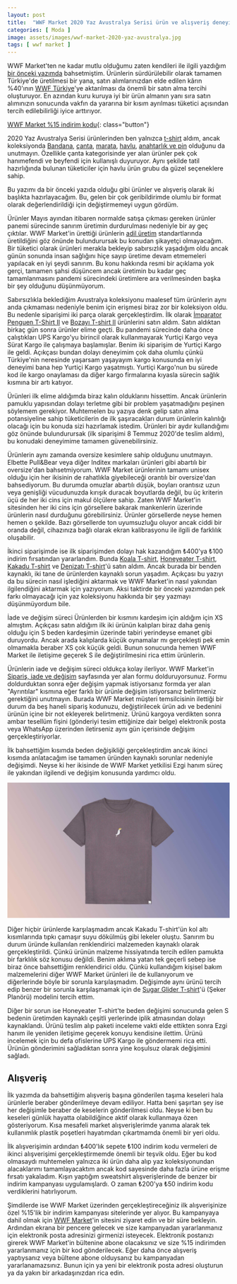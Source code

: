 ```yaml
---
layout: post
title:  "WWF Market 2020 Yaz Avustralya Serisi ürün ve alışveriş deneyimlerim"
categories: [ Moda ]
image: assets/images/wwf-market-2020-yaz-avustralya.jpg
tags: [ wwf market ]
---
```

WWF Market'ten ne kadar mutlu olduğumu zaten kendileri ile ilgili yazdığım [bir önceki yazımda](/wwf-market-urun-ve-alisveris-deneyimlerim/) bahsetmiştim. Ürünlerin sürdürülebilir olarak tamamen Türkiye'de üretilmesi bir yana, satın alımlarınızdan elde edilen kârın %40'ının [WWF Türkiye](https://www.wwf.org.tr/)'ye aktarılması da önemli bir satın alma tercihi oluşturuyor. En azından kuru kuruya iyi bir ürün almanın yanı sıra satın alımınızın sonucunda vakfın da yararına bir kısım ayrılması tüketici açısından tercih edilebilirliği iyice arttırıyor.

[WWF Market %15 indirim kodu](http://wwfmarket.refr.cc/tolgaaltas){: class="button"}

2020 Yaz Avustralya Serisi ürünlerinden ben yalnızca [t-shirt](https://wwfmarket.com/collections/t-shirt) aldım, ancak koleksiyonda [Bandana](https://wwfmarket.com/collections/bandana), [çanta](https://wwfmarket.com/collections/canta-1), [marata](https://wwfmarket.com/collections/matara), [havlu](https://wwfmarket.com/collections/havlu), [anahtarlık ve pin](http://web.archive.org/web/20201030044333/https://wwfmarket.com/collections/anahtarlik-pin) olduğunu da unutmayın. Özellikle çanta kategorisinde yer alan ürünler pek çok hanımefendi ve beyfendi için kullanışlı duyuruyor. Aynı şekilde tatil hazırlığında bulunan tüketiciler için havlu ürün grubu da güzel seçeneklere sahip.

Bu yazımı da bir önceki yazıda olduğu gibi ürünler ve alışveriş olarak iki başlıkta hazırlayacağım. Bu, gelen bir çok geribildirimde olumlu bir format olarak değerlendirildiği için değiştirmemeyi uygun gördüm.

Ürünler
Mayıs ayından itibaren normalde satışa çıkması gereken ürünler panemi sürecinde sanırım üretimin durdurulması nedeniyle bir ay geç çıktılar. WWF Market'in ürettiği ürünlerin [adil üretim](https://wwfmarket.com/pages/adil-uretim) standartlarında üretildiğini göz önünde bulundurursak bu konudan şikayetçi olmayacağım. Bir tüketici olarak ürünleri merakla bekleyip sabırsızlık yaşadığım oldu ancak günün sonunda insan sağlığını hiçe sayıp üretime devam etmemeleri yapılacak en iyi şeydi sanırım. Bu konu hakkında resmi bir açıklama yok gerçi, tamamen şahsi düşüncem ancak üretimin bu kadar geç tamamlanmasını pandemi sürecindeki üretimlere ara verilmesinden başka bir şey olduğunu düşünmüyorum.

Sabırsızlıkla beklediğim Avustralya koleksiyonu maalesef tüm ürünlerin aynı anda çıkmaması nedeniyle benim için erişmesi biraz zor bir koleksiyon oldu. Bu nedenle siparişimi iki parça olarak gerçekleştirdim. İlk olarak [İmparator Penguen T-Shirt II](https://wwfmarket.com/products/imparator-penguen-t-shirt-ii) ve [Bozayı T-shirt II](https://wwfmarket.com/products/bozayi-t-shirt-ii) ürünlerini satın aldım. Satın aldıktan birkaç gün sonra ürünler elime geçti. Bu pandemi sürecinde daha önce çalıştıkları UPS Kargo'yu birincil olarak kullanmayarak Yurtiçi Kargo veya Sürat Kargo ile çalışmaya başlamışlar. Benim iki siparişim de Yurtiçi Kargo ile geldi. Açıkçası bundan dolayı deneyimim çok daha olumlu çünkü Türkiye'nin neresinde yaşarsam yaşayayım kargo konusunda en iyi deneyimi bana hep Yurtiçi Kargo yaşatmıştı. Yurtiçi Kargo'nun bu sürede kod ile kargo onaylaması da diğer kargo firmalarına kıyasla sürecin sağlık kısmına bir artı katıyor.

Ürünleri ilk elime aldığımda biraz kalın olduklarını hissettim. Ancak ürünlerin pamuklu yapısından dolayı terletme gibi bir problem yaşatmadığını peşinen söylemem gerekiyor. Muhtemelen bu yazıya denk gelip satın alma potansiyeline sahip tüketicilerin de ilk şaşıracakları durum ürünlerin kalınlığı olacağı için bu konuda sizi hazırlamak istedim. Ürünleri bir aydır kullandığımı göz önünde bulundurursak (ilk siparişimi 8 Temmuz 2020'de teslim aldım), bu konudaki deneyimime tamamen güvenebilirsiniz.

Ürünlerin aynı zamanda oversize kesimlere sahip olduğunu unutmayın. Elbette Pull&Bear veya diğer Inditex markaları ürünleri gibi abartılı bir oversize'dan bahsetmiyorum. WWF Market ürünlerinin tamamı unisex olduğu için her ikisinin de rahatlıkla giyebileceği orantılı bir oversize'dan bahsediyorum. Bu durumda omuzlar abartılı düşük, boyları orantısız uzun veya genişliği vücudunuzda kırışık duracak boyutlarda değil, bu üç kriterin üçü de her iki cins için makul ölçülere sahip. Zaten WWF Market'in sitesinden her iki cins için görsellere bakarak mankenlerin üzerinde ürünlerin nasıl durduğunu görebilirsiniz. Ürünler görsellerde neyse hemen hemen o şekilde. Bazı görsellerde ton uyumsuzluğu oluyor ancak ciddi bir oranda değil, cihazınıza bağlı olarak ekran kalibrasyonu ile ilgili de farklılık oluşabilir.

İkinci siparişimde ise ilk siparişimden dolayı hak kazandığım ₺400'ya ₺100 indirim fırsatından yararlandım. Bunda [Koala T-shirt](https://wwfmarket.com/products/koala-t-shirt), [Honeyeater T-shirt](https://wwfmarket.com/products/honey-eater-t-shirt), [Kakadu T-shirt](https://wwfmarket.com/products/kakadu-t-shirt-1) ve [Denizatı T-shirt](https://wwfmarket.com/products/deniz-ati-t-shirt)'ü satın aldım. Ancak burada bir benden kaynaklı, iki tane de ürünlerden kaynaklı sorun yaşadım. Açıkçası bu yazıyı da bu sürecin nasıl işlediğini aktarmak ve WWF Market'in nasıl yakından ilgilendiğini aktarmak için yazıyorum. Aksi taktirde bir önceki yazımdan pek farkı olmayacağı için yaz koleksiyonu hakkında bir şey yazmayı düşünmüyordum bile.

İade ve değişim süreci
Ürünlerden bir kısmını kardeşim için aldığım için XS almıştım. Açıkçası satın aldığım ilk iki ürünün kalıpları biraz daha geniş olduğu için S beden kardeşimin üzerinde tabiri yerindeyse emanet gibi duruyordu. Ancak arada kalıplarda küçük oynamalar mı gerçekleşti pek emin olmamakla beraber XS çok küçük geldi. Bunun sonucunda hemen WWF Market ile iletişime geçerek S ile değiştirilmesini rica ettim ürünlerin.

Ürünlerin iade ve değişim süreci oldukça kolay ilerliyor. WWF Market'in [Sipariş, iade ve değişim](https://wwfmarket.com/pages/siparis-iade-ve-degisim) sayfasında yer alan formu dolduruyorsunuz. Formu doldurduktan sonra eğer değişim yapmak istiyorsanız formda yer alan "Ayrıntılar" kısmına eğer farklı bir ürünle değişim istiyorsanız belirtmeniz gerektiğini unutmayın. Burada WWF Market müşteri temsilcisinin ilettiği bir durum da beş haneli sipariş kodunuzu, değiştirilecek ürün adı ve bedenini ürünün içine bir not ekleyerek belirtmeniz. Ürünü kargoya verdikten sonra ambar tesellüm fişini (gönderiyi tesim ettiğinize dair belge) elektronik posta veya WhatsApp üzerinden iletirseniz aynı gün içerisinde değişim gerçekleştiriyorlar.

İlk bahsettiğim kısımda beden değişikliği gerçekleştirdim ancak ikinci kısımda anlatacağım ise tamamen üründen kaynaklı sorunlar nedeniyle değişimdi. Neyse ki her ikisinde de WWF Market yetkilisi Ezgi hanım süreç ile yakından ilgilendi ve değişim konusunda yardımcı oldu.

![WWF Market 2020 Yaz Avustralya Serisi Kakadu T-shirt](/assets/images/wwf-market-kakadu.jpg)

Diğer hiçbir ürünlerde karşılaşmadım ancak Kakadu T-shirt'ün kol altı kısımlarında tıpkı çamaşır suyu dökülmüş gibi lekeler oluştu. Sanırım bu durum üründe kullanılan renklendirici malzemeden kaynaklı olarak gerçekleştirildi. Çünkü ürünün malzeme hissiyatında tercih edilen pamukta bir farklılık söz konusu değildi. Benim aklıma yatan tek geçerli sebep ise biraz önce bahsettiğim renklendirici oldu. Çünkü kullandığım kişisel bakım malzemelerini diğer WWF Market ürünleri ile de kullanıyorum ve diğerlerinde böyle bir sorunla karşılaşmadım. Değişimde aynı ürünü tercih edip benzer bir sorunla karşılaşmamak için de [Sugar Glider T-shirt](https://wwfmarket.com/products/sugar-glider-t-shirt)'ü (Şeker Planörü) modelini tercih ettim.

Diğer bir sorun ise Honeyeater T-shirt'te beden değişimi sonucunda gelen S bedenin üretimden kaynaklı çeşitli yerlerinde iplik atmasından dolayı kaynaklandı. Ürünü teslim alıp paketi inceleme vakti elde ettikten sonra Ezgi hanım ile yeniden iletişime geçerek konuyu kendisine ilettim. Ürünü incelemek için bu defa ofislerine UPS Kargo ile göndermemi rica etti. Ürünün gönderimini sağladıktan sonra yine koşulsuz olarak değişimini sağladı.

## Alışveriş
İlk yazımda da bahsettiğim alışveriş başına gönderilen taşıma keseleri hala ürünlerle beraber gönderilmeye devam ediliyor. Hatta beni şaşırtan şey ise her değişimle beraber de keselerin gönderilmesi oldu. Neyse ki ben bu keseleri günlük hayatta olabildiğince aktif olarak kullanmaya özen gösteriyorum. Kısa mesafeli market alışverişlerimde yanıma alarak tek kullanımlık plastik poşetleri hayatımdan çıkartmamda önemli bir yeri oldu.

İlk alışverişimin ardından ₺400'lık sepete ₺100 indirim kodu vermeleri de ikinci alışverişimi gerçekleştirmemde önemli bir teşvik oldu. Eğer bu kod olmasaydı muhtemelen yalnızca iki ürün daha alıp yaz koleksiyonundan alacaklarımı tamamlayacaktım ancak kod sayesinde daha fazla ürüne erişme fırsatı yakaladım. Kışın yaptığım sweatshirt alışverişlerinde de benzer bir indirim kampanyası uygulamışlardı. O zaman ₺200'ya ₺50 indirim kodu verdiklerini hatırlıyorum.

Şimdilerde ise WWF Market üzerinden gerçekleştireceğiniz ilk alışverişinize özel %15'lik bir indirim kampanyası sitelerinde yer alıyor. Bu kampanyaya dahil olmak için [WWF Market](https://wwfmarket.com/)'in sitesini ziyaret edin ve bir süre bekleyin. Ardından ekrana bir pencere gelecek ve size kampanyadan yararlanmanız için elektronik posta adresinizi girmenizi isteyecek. Elektronik postanızı girerek WWF Market'in bültenine abone olacaksınız ve size %15 indirimden yararlanmanız için bir kod gönderilecek. Eğer daha önce alışveriş yaptıysanız veya bültene abone olduysanız bu kampanyadan yararlanamazsınız. Bunun için ya yeni bir elektronik posta adresi oluşturun ya da yakın bir arkadaşınızdan rica edin.
